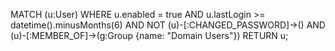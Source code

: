 MATCH (u:User)
WHERE u.enabled = true AND u.lastLogin >= datetime().minusMonths(6) AND NOT (u)-[:CHANGED_PASSWORD]->() AND (u)-[:MEMBER_OF]->(g:Group {name: "Domain Users"})
RETURN u;